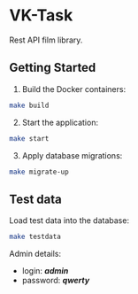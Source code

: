 # VK-Task

Rest API film library.

## Getting Started

1. Build the Docker containers:
```bash
make build
```

2. Start the application:
```bash
make start
```

3. Apply database migrations:
```bash
make migrate-up
```

## Test data

Load test data into the database:
```bash
make testdata
```

Admin details:
* login: ***admin***
* password: ***qwerty***
